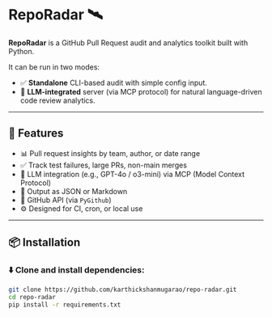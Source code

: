 # RepoRadar 🛰️

**RepoRadar** is a GitHub Pull Request audit and analytics toolkit built with Python.

It can be run in two modes:
- ✅ **Standalone** CLI-based audit with simple config input.
- 🤖 **LLM-integrated** server (via MCP protocol) for natural language-driven code review analytics.

---

## 🔧 Features

- 📊 Pull request insights by team, author, or date range
- ✅ Track test failures, large PRs, non-main merges
- 🧠 LLM integration (e.g., GPT-4o / o3-mini) via MCP (Model Context Protocol)
- 📁 Output as JSON or Markdown
- 🔌 GitHub API (via `PyGithub`)
- ⚙️ Designed for CI, cron, or local use

---

## 📦 Installation

### ⬇️ Clone and install dependencies:

```bash
git clone https://github.com/karthickshanmugarao/repo-radar.git
cd repo-radar
pip install -r requirements.txt
